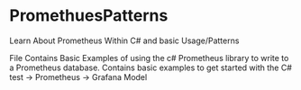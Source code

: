 # PromethuesPatterns
Learn About Prometheus Within C# and basic Usage/Patterns

File Contains Basic Examples of using the c# Prometheus library to write to a Prometheus database. Contains basic examples to get started with the C# test -> Prometheus -> Grafana Model
